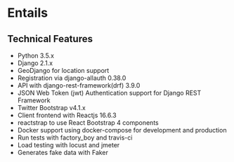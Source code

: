 # Entails

## Technical Features
* Python 3.5.x
* Django 2.1.x
* GeoDjango for location support
* Registration via django-allauth 0.38.0
* API with django-rest-framework(drf) 3.9.0
* JSON Web Token (jwt) Authentication support for Django REST Framework
* Twitter Bootstrap v4.1.x
* Client frontend with Reactjs 16.6.3
* reactstrap to use React Bootstrap 4 components 
* Docker support using docker-compose for development and production
* Run tests with factory_boy and travis-ci
* Load testing with locust and jmeter
* Generates fake data with Faker 